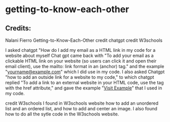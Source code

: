 # getting-to-know-each-other
## Credits: 
Nalani Fierro
Getting-to-Know-Each-Other
credit chatgpt
credit W3schools

I asked chatgpt "How do I add my email as a HTML link in my code for a website about myself
Chat gpt came back with "To add your email as a clickable HTML link on your website (so users can click it and open their email client), use the mailto: link format in an <a> (anchor) tag." and the example "<a href="mailto:yourname@example.com">yourname@example.com</a>" which I did use in my code.
I also asked Chatgpt "how to add an outside link for a website to my code," to which chatgpt replied "To add a link to an external website in your HTML code, use the <a> tag with the href attribute," and gave the example "<a href="https://www.example.com">Visit Example</a>" that I used in my code.

credit W3schools
I found in W3schools website how to add an unordered list and an ordered list, and how to add and center an image. I also found how to do all the sytle code in the W3schools website.